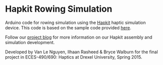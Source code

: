 # Hapkit Rowing Simulation

Arduino code for rowing simulation using the [Hapkit](http://hapkit.stanford.edu/) haptic simulation device. This code is based on the sample code provided [here](http://hapkit.stanford.edu/files/HapkitLab4SolutionsForWebsite.ino).

Follow our [project blog](https://drexelhapkit.wordpress.com/) for more information on our Hapkit assembly and simulation development.

Developed by Van Le Nguyen, Ilhaan Rasheed & Bryce Walburn for the final project in ECES-490/690: Haptics at Drexel University, Spring 2015.
